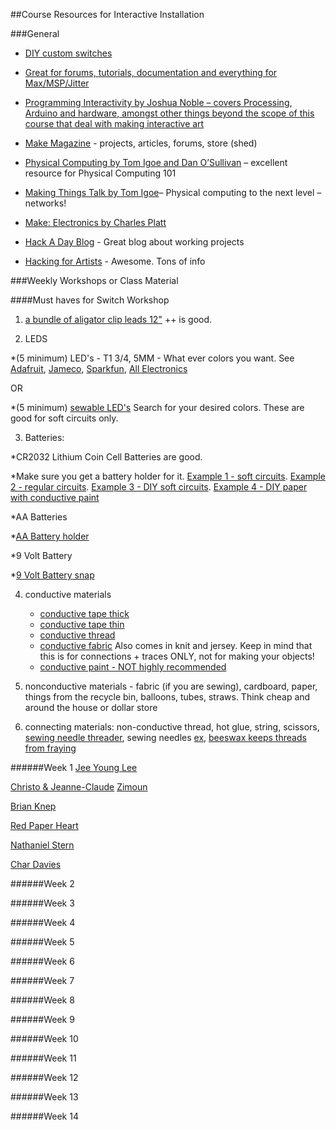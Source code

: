 ##Course Resources for Interactive Installation

###General

- [DIY custom switches](http://www.kobakant.at/DIY/?p=792)

- [Great for forums, tutorials, documentation and everything for Max/MSP/Jitter](http://cycling74.com)

- [Programming Interactivity by Joshua Noble – covers Processing, Arduino and hardware, amongst other things beyond the scope of this course that deal with making interactive art](http://www.amazon.com/Programming-Interactivity-Joshua-Noble/dp/144931144X/ref=sr_1_sc_1?ie=UTF8&qid=1453768057&sr=8-1-spell&keywords=programming+interactivty)

- [Make Magazine](http://makezine.com/) - projects, articles, forums, store (shed)

- [Physical Computing by Tom Igoe and Dan O’Sullivan](http://www.amazon.com/Physical-Computing-Sensing-Controlling-Computers/dp/159200346X) – excellent resource for Physical Computing 101

- [Making Things Talk by Tom Igoe](http://www.amazon.com/Making-Things-Talk-Sensors-Networks/dp/1449392431/ref=pd_bxgy_14_img_2?ie=UTF8&refRID=0CEWTEYQZGFZ0REWMVK2)– Physical computing to the next level – networks!

- [Make: Electronics by Charles Platt](http://www.amazon.com/Make-Electronics-Learning-Through-Discovery/dp/1680450263/ref=sr_1_1?s=books&ie=UTF8&qid=1453846684&sr=1-1&keywords=make+electronics)

- [Hack A Day Blog](http://hackaday.com/)  - Great blog about working projects

- [Hacking for Artists](http://hackingforartists.com/) - Awesome. Tons of info

###Weekly Workshops or Class Material



####Must haves for Switch Workshop

1. [a bundle of aligator clip leads 12"](https://www.adafruit.com/products/1008) ++ is good. 

2. LEDS

*(5 minimum) LED's - T1 3/4, 5MM - What ever colors you want. See [Adafruit](https://www.adafruit.com), [Jameco](http://www.jameco.com/), [Sparkfun](https://www.sparkfun.com/), [All Electronics](http://www.allelectronics.com/)

OR

 *(5 minimum) [sewable LED's](https://www.adafruit.com/products/1758) Search for your desired colors. These are good for soft circuits only. 

3. Batteries:

 *CR2032 Lithium Coin Cell Batteries are good. 

 *Make sure you get a battery holder for it. [Example 1 - soft circuits](https://www.adafruit.com/products/653). [Example 2 - regular circuits](https://www.adafruit.com/products/783). [Example 3 - DIY soft circuits](http://www.kobakant.at/DIY/?p=5222). [Example 4 - DIY paper with conductive paint](http://www.bareconductive.com/make/paper-battery-holder-fold-holder/)

 *AA Batteries

 *[AA Battery holder](https://www.adafruit.com/products/770)

 *9 Volt Battery

 *[9 Volt Battery snap](http://www.allelectronics.com/make-a-store/item/bst-3/9-volt-battery-snap-3-leads/1.html)

4. conductive materials 
	- [conductive tape thick](https://www.adafruit.com/products/1127)
	- [conductive tape thin](https://www.adafruit.com/products/1127)
	- [conductive thread](https://www.adafruit.com/products/641)
	- [conductive fabric](https://www.adafruit.com/products/1168) Also comes in knit and jersey. Keep in mind that this is for connections + traces ONLY, not for making your objects!
	- [conductive paint - NOT highly recommended](https://www.adafruit.com/products/1306)

5. nonconductive materials - fabric (if you are sewing), cardboard, paper, things from the recycle bin, balloons, tubes, straws. Think cheap and around the house or dollar store

6. connecting materials: non-conductive thread, hot glue, string, scissors, [sewing needle threader](http://www.amazon.com/SINGER-3-Count-Needle-Threaders/dp/B009D0O6LM/ref=sr_1_1?ie=UTF8&qid=1457135624&sr=8-1&keywords=needle+threader), sewing needles [ex](https://www.adafruit.com/products/1285), [beeswax keeps threads from fraying](http://www.amazon.com/Eurotool-Strengthening-Conditioner-Quilting-Crafting/dp/B004HMT12U/ref=sr_1_3?ie=UTF8&qid=1457135662&sr=8-3&keywords=sewing+wax)


######Week 1
[Jee Young Lee](http://www.demilked.com/jee-young-lee-surreal-photography-studio-room/)

[Christo & Jeanne-Claude](http://christojeanneclaude.net/)
[Zimoun](http://www.zimoun.net/)

[Brian Knep](http://www.blep.com/)

[Red Paper Heart](http://www.redpaperheart.com/)

[Nathaniel Stern](http://nathanielstern.com/)

[Char Davies](http://www.immersence.com/)

######Week 2

######Week 3

######Week 4

######Week 5

######Week 6

######Week 7

######Week 8

######Week 9

######Week 10

######Week 11

######Week 12

######Week 13

######Week 14

